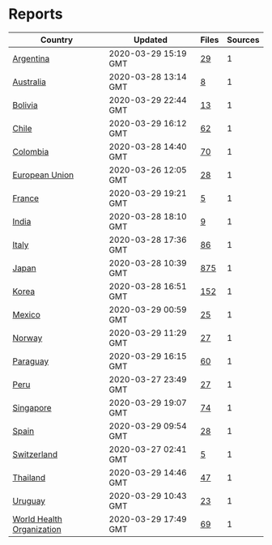 # Reports

| Country | Updated | Files | Sources |
| --- | --- | --- | --- |
| [Argentina](ar/README.md) | 2020-03-29 15:19 GMT | [29](ar/README.md) | 1 |
| [Australia](au/README.md) | 2020-03-28 13:14 GMT | [8](au/README.md) | 1 |
| [Bolivia](bo/README.md) | 2020-03-29 22:44 GMT | [13](bo/README.md) | 1 |
| [Chile](cl/README.md) | 2020-03-29 16:12 GMT | [62](cl/README.md) | 1 |
| [Colombia](co/README.md) | 2020-03-28 14:40 GMT | [70](co/README.md) | 1 |
| [European Union](eu/README.md) | 2020-03-26 12:05 GMT | [28](eu/README.md) | 1 |
| [France](fr/README.md) | 2020-03-29 19:21 GMT | [5](fr/README.md) | 1 |
| [India](in/README.md) | 2020-03-28 18:10 GMT | [9](in/README.md) | 1 |
| [Italy](it/README.md) | 2020-03-28 17:36 GMT | [86](it/README.md) | 1 |
| [Japan](jp/README.md) | 2020-03-28 10:39 GMT | [875](jp/README.md) | 1 |
| [Korea](kr/README.md) | 2020-03-28 16:51 GMT | [152](kr/README.md) | 1 |
| [Mexico](mx/README.md) | 2020-03-29 00:59 GMT | [25](mx/README.md) | 1 |
| [Norway](no/README.md) | 2020-03-29 11:29 GMT | [27](no/README.md) | 1 |
| [Paraguay](py/README.md) | 2020-03-29 16:15 GMT | [60](py/README.md) | 1 |
| [Peru](pe/README.md) | 2020-03-27 23:49 GMT | [27](pe/README.md) | 1 |
| [Singapore](sg/README.md) | 2020-03-29 19:07 GMT | [74](sg/README.md) | 1 |
| [Spain](es/README.md) | 2020-03-29 09:54 GMT | [28](es/README.md) | 1 |
| [Switzerland](ch/README.md) | 2020-03-27 02:41 GMT | [5](ch/README.md) | 1 |
| [Thailand](th/README.md) | 2020-03-29 14:46 GMT | [47](th/README.md) | 1 |
| [Uruguay](uy/README.md) | 2020-03-29 10:43 GMT | [23](uy/README.md) | 1 |
| [World Health Organization](who/README.md) | 2020-03-29 17:49 GMT | [69](who/README.md) | 1 |
